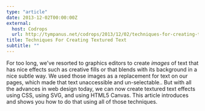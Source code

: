 ```yaml
---
type: "article"
date: 2013-12-02T00:00:00Z
external:
  host: Codrops
  url: http://tympanus.net/codrops/2013/12/02/techniques-for-creating-textured-text/
title: Techniques For Creating Textured Text
subtitle: ""
---
```


<p class="size-2x">
	For too long, we've resorted to graphics editors to create <em>images</em> of text that has nice effects such as creative fills or that blends with its background in a nice subtle way. We used those images as a replacement for text on our pages, which made that text unaccessible and un-selectable.. But with all the advances in web design today, we can now create textured text effects using CSS, using SVG, and using HTML5 Canvas. This article introduces and shows you how to do that using all of those techniques.
</p>